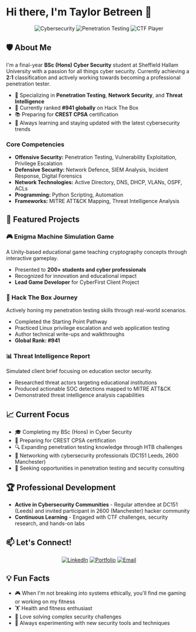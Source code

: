 # Hi there, I'm Taylor Betreen 👋

<div align="center">
  
  ![Cybersecurity](https://img.shields.io/badge/Cybersecurity-Student-red?style=for-the-badge)
  ![Penetration Testing](https://img.shields.io/badge/Penetration-Testing-blue?style=for-the-badge)
  ![CTF Player](https://img.shields.io/badge/CTF-Player-green?style=for-the-badge)
  
</div>

## 🛡️ About Me

I'm a final-year **BSc (Hons) Cyber Security** student at Sheffield Hallam University with a passion for all things cyber security. Currently achieving a **2:1** classification and actively working towards becoming a professional penetration tester.

- 🔐 Specializing in **Penetration Testing**, **Network Security**, and **Threat Intelligence**
- 🎯 Currently ranked **#941 globally** on Hack The Box
- 📚 Preparing for **CREST CPSA** certification
- 🌱 Always learning and staying updated with the latest cybersecurity trends

### Core Competencies
- **Offensive Security:** Penetration Testing, Vulnerability Exploitation, Privilege Escalation
- **Defensive Security:** Network Defence, SIEM Analysis, Incident Response, Digital Forensics
- **Network Technologies:** Active Directory, DNS, DHCP, VLANs, OSPF, ACLs
- **Programming:** Python Scripting, Automation
- **Frameworks:** MITRE ATT&CK Mapping, Threat Intelligence Analysis

## 🚀 Featured Projects

### 🎮 Enigma Machine Simulation Game
A Unity-based educational game teaching cryptography concepts through interactive gameplay.
- Presented to **200+ students and cyber professionals**
- Recognized for innovation and educational impact
- **Lead Game Developer** for CyberFirst Client Project

### 🎯 Hack The Box Journey
Actively honing my penetration testing skills through real-world scenarios.
- Completed the Starting Point Pathway
- Practiced Linux privilege escalation and web application testing
- Author technical write-ups and walkthroughs
- **Global Rank: #941**

### 📊 Threat Intelligence Report
Simulated client brief focusing on education sector security.
- Researched threat actors targeting educational institutions
- Produced actionable SOC detections mapped to MITRE ATT&CK
- Demonstrated threat intelligence analysis capabilities

## 📈 Current Focus

- 🎓 Completing my BSc (Hons) in Cyber Security
- 📝 Preparing for CREST CPSA certification
- 🔍 Expanding penetration testing knowledge through HTB challenges
- 🤝 Networking with cybersecurity professionals (DC151 Leeds, 2600 Manchester)
- 💼 Seeking opportunities in penetration testing and security consulting

## 🏆 Professional Development

- **Active in Cybersecurity Communities** - Regular attendee at DC151 (Leeds) and invited participant in 2600 (Manchester) hacker community
- **Continuous Learning** - Engaged with CTF challenges, security research, and hands-on labs

## 📫 Let's Connect!

<div align="center">
  
  [![LinkedIn](https://img.shields.io/badge/LinkedIn-Connect-blue?style=for-the-badge&logo=linkedin)](https://www.linkedin.com/in/taylorbetreen)
  [![Portfolio](https://img.shields.io/badge/Portfolio-Visit-green?style=for-the-badge&logo=google-chrome)](https://taylorbetreen.dev/)
  [![Email](https://img.shields.io/badge/Email-Contact-red?style=for-the-badge&logo=protonmail)](mailto:taylorbetreenn@protonmail.com)
  
</div>

## 💡 Fun Facts

- 🎮 When I'm not breaking into systems ethically, you'll find me gaming or working on my fitness
- 🏋️ Health and fitness enthusiast
- 🧩 Love solving complex security challenges
- 🔬 Always experimenting with new security tools and techniques


